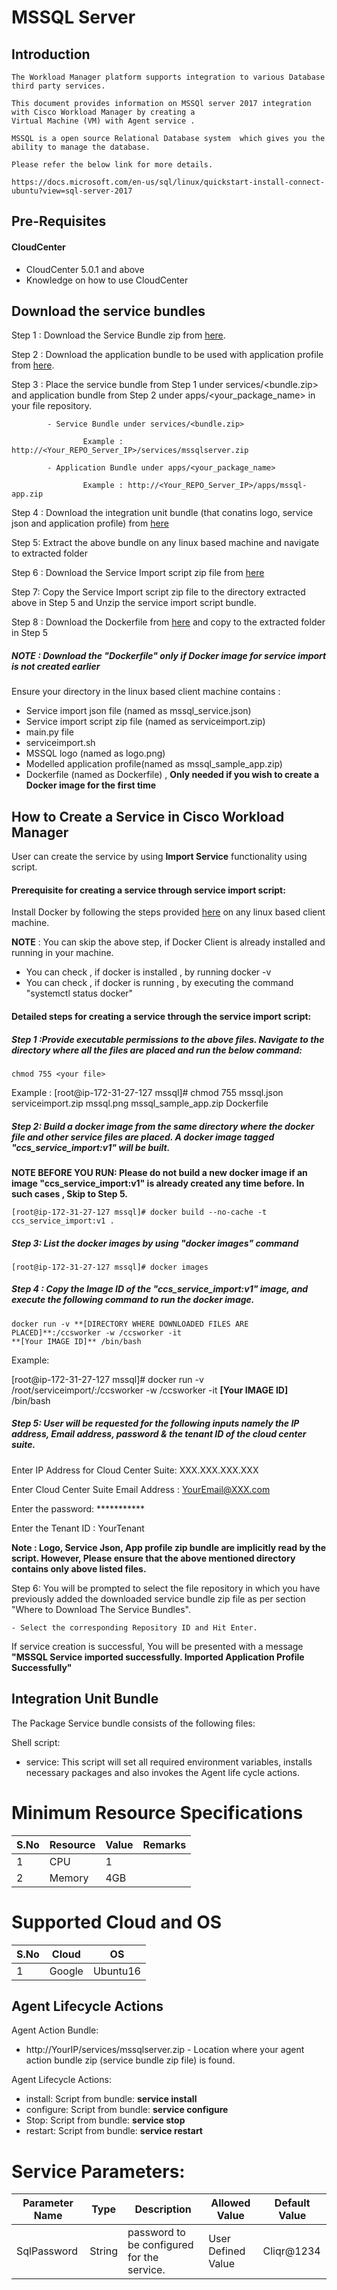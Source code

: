 
# MSSQL Server

## Introduction

    The Workload Manager platform supports integration to various Database third party services.

    This document provides information on MSSQl server 2017 integration with Cisco Workload Manager by creating a 
    Virtual Machine (VM) with Agent service .

    MSSQL is a open source Relational Database system  which gives you the ability to manage the database.

    Please refer the below link for more details.

    https://docs.microsoft.com/en-us/sql/linux/quickstart-install-connect-ubuntu?view=sql-server-2017

## Pre-Requisites
#### CloudCenter
- CloudCenter 5.0.1 and above
- Knowledge on how to use CloudCenter

## Download the service bundles

 Step 1 : Download the Service Bundle zip from [here](https://github.com/datacenter/cloudcentersuite/raw/master/Content/Databases/MSSQL/WorkloadManager/ServiceBundle/mssqlserver.zip). 
   
 Step 2 : Download the application bundle to be used with application profile from [here](https://github.com/datacenter/cloudcentersuite/raw/master/Content/Databases/MSSQL/WorkloadManager/ApplicationProfiles/artifacts/mssql-app.zip).
   
 Step 3 : Place the service bundle from Step 1 under services/<bundle.zip> and application bundle from Step 2 under apps/<your_package_name> in your file repository.
          
            - Service Bundle under services/<bundle.zip>
                    
                    Example : http://<Your_REPO_Server_IP>/services/mssqlserver.zip 
    
            - Application Bundle under apps/<your_package_name>	
            
                    Example : http://<Your_REPO_Server_IP>/apps/mssql-app.zip
   
 Step 4 : Download the integration unit bundle (that conatins logo, service json and application profile) from [here](https://github.com/datacenter/cloudcentersuite/raw/master/Content/Databases/MSSQL/WorkloadManager/mssql_iu.zip)
 
 Step 5: Extract the above bundle on any linux based machine and navigate to extracted folder

 Step 6 : Download the Service Import script zip file from [here](https://github.com/datacenter/cloudcentersuite/raw/master/Content/Scripts/serviceimport.zip) 
 
 Step 7: Copy the Service Import script zip file to the directory extracted above in Step 5 and Unzip the service import script bundle.

 Step 8 : Download the Dockerfile from [here](https://github.com/datacenter/cloudcentersuite/raw/master/Content/dockerimages/Dockerfile) and copy to the extracted folder in Step 5
 
 ##### NOTE : Download the "Dockerfile" only if Docker image for service import is not created earlier
   
 Ensure your directory in the linux based client machine contains :

- Service import json file (named as mssql_service.json)
- Service import script zip file (named as serviceimport.zip)
- main.py file
- serviceimport.sh
- MSSQL logo (named as logo.png)
- Modelled application profile(named as mssql_sample_app.zip)
- Dockerfile (named as Dockerfile) , **Only needed if you wish to create a Docker image for the first time**
   
## How to Create a Service in Cisco Workload Manager

User can create the service by using **Import Service** functionality using script.

#### Prerequisite for creating a service through service import script:

Install Docker by following the steps provided [here](https://github.com/datacenter/cloudcentersuite/raw/master/Content/dockerimages/Steps%20for%20Installation%20of%20Docker%20CE%20on%20CentOS7_V2.docx) on any linux based client machine.

**NOTE** : You can skip the above step, if Docker Client is already installed and running in your machine. 
- You can check , if docker is installed , by running docker -v
- You can check , if docker is running , by executing the command "systemctl status docker"
  
#### Detailed steps for creating a service through the service import script:

##### Step 1 :Provide executable permissions to the above files. Navigate to the directory where all the files are placed and run the below command:
   
    chmod 755 <your file>
    
    
Example : 
    [root@ip-172-31-27-127 mssql]# chmod 755 mssql.json serviceimport.zip mssql.png mssql_sample_app.zip Dockerfile

##### Step 2: Build a docker image from the same directory where the docker file and other service files are placed. A docker image tagged "ccs_service_import:v1" will be built.

**NOTE BEFORE YOU RUN: Please do not build a new docker image if an image "ccs_service_import:v1" is already created any time before. In such cases , Skip to Step 5.**

    [root@ip-172-31-27-127 mssql]# docker build --no-cache -t ccs_service_import:v1 .

##### Step 3: List the docker images by using "docker images" command

    [root@ip-172-31-27-127 mssql]# docker images

##### Step 4 : Copy the Image ID of the "ccs_service_import:v1" image, and execute the following command to run the docker image.

    docker run -v **[DIRECTORY WHERE DOWNLOADED FILES ARE PLACED]**:/ccsworker -w /ccsworker -it 
    **[Your IMAGE ID]** /bin/bash

Example:  

[root@ip-172-31-27-127 mssql]# docker run -v /root/serviceimport/:/ccsworker -w /ccsworker -it **[Your IMAGE ID]** /bin/bash

##### Step 5: User will be requested for the following inputs namely the IP address, Email address, password & the tenant ID of the cloud center suite.

Enter IP Address for Cloud Center Suite: XXX.XXX.XXX.XXX

Enter Cloud Center Suite Email Address : YourEmail@XXX.com

Enter the password: ***********

Enter the Tenant ID  : YourTenant

**Note : Logo, Service Json, App profile zip bundle are implicitly read by the script. However, Please ensure that the above mentioned directory contains only above listed files.**

Step 6: You will be prompted to select the file repository in which you have previously added the downloaded service bundle zip file as per section "Where to Download The Service Bundles". 

    - Select the corresponding Repository ID and Hit Enter.

If service creation is successful, You will be presented with a message **"MSSQL Service imported successfully. Imported Application Profile Successfully"**

## Integration Unit Bundle

The Package Service bundle consists of the following files:

Shell script:

- service: This script will set all required environment variables, installs necessary packages and also invokes the Agent life cycle actions.

# Minimum Resource Specifications

S.No | Resource   |  Value   | Remarks
---- | ---------- |--------- | ------- 
 1   |  CPU       | 1        |        
 2   |  Memory    | 4GB      |        

# Supported Cloud and OS

S.No    | Cloud   |  OS
------  | ---------- | ---------
 1      |  Google    |  Ubuntu16

## Agent Lifecycle Actions 

Agent Action Bundle: 
 - http://YourIP/services/mssqlserver.zip - Location where your agent action bundle zip (service bundle zip file) is found.
 
Agent Lifecycle Actions:
 - install: Script from bundle: **service install**
 - configure: Script from bundle: **service configure** 
 - Stop: Script from bundle: **service stop**
 - restart: Script from bundle: **service restart**


#  Service Parameters:

| Parameter Name | Type | Description | Allowed Value |Default Value |
| ------ | ------ | ------ |------ | ------ |
| SqlPassword | String | password to be configured for the service. | User Defined Value | Cliqr@1234 |




